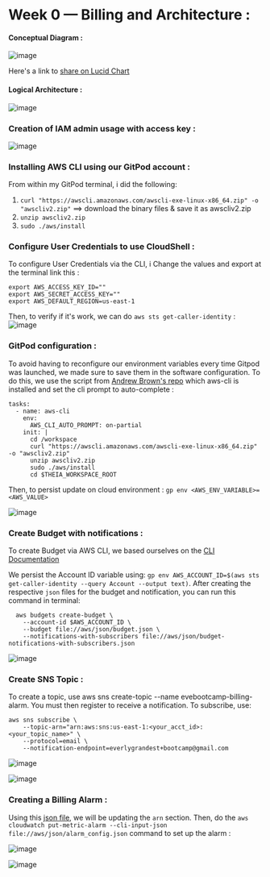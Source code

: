 # Week 0 — Billing and Architecture :

#### Conceptual Diagram :
![image](https://github.com/Noodles-boop/aws-bootcamp-cruddur-2023/blob/25bdf2b82cda361811cd0bde9c19833b3ae9271f/_docs/assets/Cruddur%20Conceptual%20diagram.png)

Here's a link to [share on Lucid Chart](https://lucid.app/lucidchart/invitations/accept/inv_71f2907e-caea-4129-9ada-b973e446b735)

#### Logical Architecture :

![image](https://github.com/Noodles-boop/aws-bootcamp-cruddur-2023/blob/25bdf2b82cda361811cd0bde9c19833b3ae9271f/_docs/assets/Cruddur%20logical%20diagram.png)

### Creation of IAM admin usage with access key :
![image](https://github.com/Noodles-boop/aws-bootcamp-cruddur-2023/blob/b7364f5aed81e85491f3a3343f20e05772e84858/_docs/assets/week0/user%20mfa%20&%20cloudshell%20link.png)

### Installing AWS CLI using our GitPod account :
From within my GitPod terminal, i did the following:
1. `curl "https://awscli.amazonaws.com/awscli-exe-linux-x86_64.zip" -o "awscliv2.zip"` ==> download the binary files & save it as awscliv2.zip
2. `unzip awscliv2.zip` 
3. `sudo ./aws/install`

### Configure User Credentials to use CloudShell :
To configure User Credentials via the CLI, i Change the values and export at the terminal link this : 
```
export AWS_ACCESS_KEY_ID=""
export AWS_SECRET_ACCESS_KEY=""
export AWS_DEFAULT_REGION=us-east-1
```
Then, to verify if it's work, we can do `aws sts get-caller-identity` :
![image](https://github.com/Noodles-boop/aws-bootcamp-cruddur-2023/blob/3d182c61ca6e3942bee8338288a0519d7e81f54b/_docs/assets/week0/AWS%20identity.png)

### GitPod configuration :
To avoid having to reconfigure our environment variables every time Gitpod was launched, we made sure to save them in the software configuration. To do this, we use the script from [Andrew Brown's repo](https://github.com/omenking/aws-bootcamp-cruddur-2023/blob/week-0/journal/week0.md) which aws-cli is installed and set the cli prompt to auto-complete :
```
tasks:
  - name: aws-cli
    env:
      AWS_CLI_AUTO_PROMPT: on-partial
    init: |
      cd /workspace
      curl "https://awscli.amazonaws.com/awscli-exe-linux-x86_64.zip" -o "awscliv2.zip"
      unzip awscliv2.zip
      sudo ./aws/install
      cd $THEIA_WORKSPACE_ROOT
```
Then, to persist update on cloud environment : `gp env <AWS_ENV_VARIABLE>=<AWS_VALUE>`

![image](https://github.com/Noodles-boop/aws-bootcamp-cruddur-2023/blob/44871ec0f5f57d2a260b6200eb0bb99f817fc3bd/_docs/assets/aws%20grep%20info.png)
  
### Create Budget with notifications : 
To create Budget via AWS CLI, we based ourselves on the [CLI Documentation](https://awscli.amazonaws.com/v2/documentation/api/latest/reference/budgets/create-budget.html) 

We persist the Account ID variable using: `gp env AWS_ACCOUNT_ID=$(aws sts get-caller-identity --query Account --output text)`. After creating the respective `json` files for the budget and notification, you can run this command in terminal:
```
  aws budgets create-budget \
    --account-id $AWS_ACCOUNT_ID \
    --budget file://aws/json/budget.json \
    --notifications-with-subscribers file://aws/json/budget-notifications-with-subscribers.json
```
![image](https://github.com/Noodles-boop/aws-bootcamp-cruddur-2023/blob/44871ec0f5f57d2a260b6200eb0bb99f817fc3bd/_docs/assets/aws%20budget%20created.png)


### Create SNS Topic :
To create a topic, use aws sns create-topic --name evebootcamp-billing-alarm. You must then register to receive a notification. To subscribe, use:
```
aws sns subscribe \
    --topic-arn="arn:aws:sns:us-east-1:<your_acct_id>:<your_topic_name>" \
    --protocol=email \
    --notification-endpoint=everlygrandest+bootcamp@gmail.com
```
![image](https://github.com/Noodles-boop/aws-bootcamp-cruddur-2023/blob/3dd5ab67c748027d123cd6bd770531a4f27277aa/_docs/assets/week0/Billing-alarm%20created.png)

![image](https://github.com/Noodles-boop/aws-bootcamp-cruddur-2023/blob/c666b913d209722f208aaa44352a11cb95477895/_docs/assets/week0/aws%20billing%20alarm.png)

### Creating a Billing Alarm :
Using this [json file](https://github.com/omenking/aws-bootcamp-cruddur-2023/blob/week-0/aws/json/alarm_config.json.example), we will be updating the `arn` section. Then, do the `aws cloudwatch put-metric-alarm --cli-input-json file://aws/json/alarm_config.json` command to set up the alarm : 

![image](https://github.com/Noodles-boop/aws-bootcamp-cruddur-2023/blob/6ebf645d5bd55db9e7473377f0bf6b3e84fa2f5e/_docs/assets/week0/aws%20budget%20alarm.png)

![image](https://github.com/Noodles-boop/aws-bootcamp-cruddur-2023/blob/44871ec0f5f57d2a260b6200eb0bb99f817fc3bd/_docs/assets/aws%20billing%20alarm%20setup.png)
